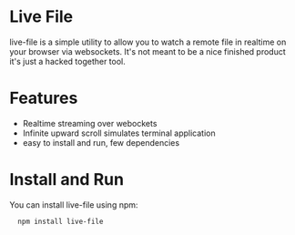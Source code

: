 Live File
=========

live-file is a simple utility to allow you to watch a remote file in realtime on your browser via websockets. It's not meant to be a nice finished product it's just a hacked together tool.

Features
========

* Realtime streaming over webockets
* Infinite upward scroll simulates terminal application
* easy to install and run, few dependencies

Install and Run
===============

You can install live-file using npm:

```
  npm install live-file
```


